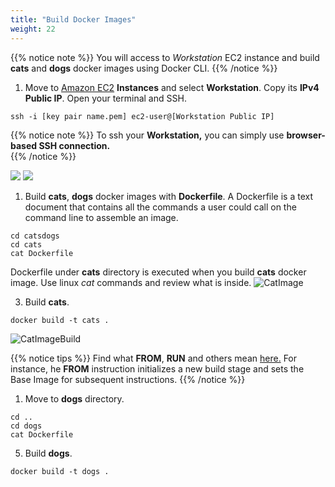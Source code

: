 ```yaml
---
title: "Build Docker Images"
weight: 22
---
```


{{% notice note %}}
You will access to *Workstation* EC2 instance and build **cats** and **dogs** docker images using Docker CLI. 
{{% /notice %}}


1. Move to [Amazon EC2](https://console.aws.amazon.com/ec2) **Instances** and select **Workstation**. Copy its **IPv4 Public IP**. Open your terminal and SSH.  
~~~
ssh -i [key pair name.pem] ec2-user@[Workstation Public IP]
~~~

{{% notice note %}}
To ssh your **Workstation,** you can simply use **browser-based SSH connection.**   
{{% /notice %}}

![](/images/ecr/webssh.png)
![](/images/ecr/webssh2.png)

1. Build **cats**, **dogs** docker images with **Dockerfile**. A Dockerfile is a text document that contains all the commands a user could call on the command line to assemble an image.
~~~
cd catsdogs 
cd cats 
cat Dockerfile
~~~ 
Dockerfile under **cats** directory is executed when you build **cats** docker image. Use linux *cat* commands and review what is inside. 
![CatImage](/images/ecr/build_cats_1.png)

3. Build **cats**. 
~~~
docker build -t cats . 
~~~
![CatImageBuild](/images/ecr/build_cats_2.png)

{{% notice tips %}}
Find what **FROM**, **RUN** and others mean [here.](https://docs.docker.com/engine/reference/builder/#dockerfile-reference) For instance, he **FROM** instruction initializes a new build stage and sets the Base Image for subsequent instructions.
{{% /notice %}}

1. Move to **dogs** directory. 
~~~
cd ..
cd dogs
cat Dockerfile 
~~~

5. Build **dogs**.
~~~
docker build -t dogs .
~~~